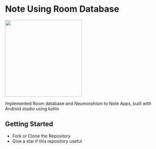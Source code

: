 # Note Using Room Database

<img src="https://github.com/rizkikurniaa/NoteUsingRoom/blob/master/ss.png" width="250">

Implemented Room database and Neumorphism to Note Apps, built with Android studio using kotlin

## Getting Started
- Fork or Clone the Repository
- Give a star if this repository useful